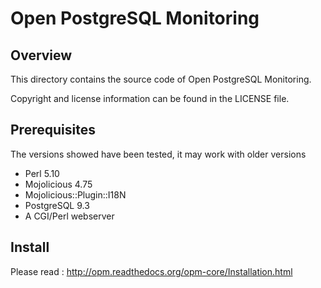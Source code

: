 Open PostgreSQL Monitoring
==========================

Overview
--------

This directory contains the source code of Open PostgreSQL Monitoring.

Copyright and license information can be found in the LICENSE file.

Prerequisites
-------------

The versions showed have been tested, it may work with older versions

* Perl 5.10
* Mojolicious 4.75
* Mojolicious::Plugin::I18N
* PostgreSQL 9.3
* A CGI/Perl webserver

Install
-------

Please read :  http://opm.readthedocs.org/opm-core/Installation.html

